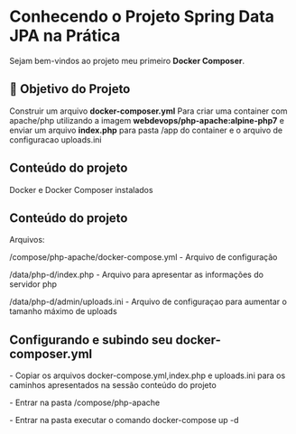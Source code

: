 <h1>Conhecendo o Projeto Spring Data JPA na Prática </h1>

<p> Sejam bem-vindos ao projeto meu primeiro <strong> Docker Composer</strong>.<br>

<h2>🎯 Objetivo do Projeto</h2>
<p>Construir um arquivo <strong>docker-composer.yml</strong> Para criar uma container com apache/php utilizando a imagem <strong>webdevops/php-apache:alpine-php7</strong> 
e enviar um arquivo <strong>index.php</strong> para pasta /app do container e o arquivo de configuracao uploads.ini
<h2>Conteúdo do projeto</h2>
<p>Docker e Docker Composer instalados</p>
</p>
<h2>Conteúdo do projeto</h2>
<p>Arquivos:</p>
<p>/compose/php-apache/docker-compose.yml  -  Arquivo de configuração</p>
<p>/data/php-d/index.php  -  Arquivo para apresentar as informações do servidor php</p>
<p>/data/php-d/admin/uploads.ini  -  Arquivo de configuraçao para aumentar o tamanho máximo de uploads</p>
</p>
<h2>Configurando e subindo seu docker-composer.yml</h2>
<p> - Copiar os arquivos docker-compose.yml,index.php e uploads.ini para os caminhos apresentados na sessão conteúdo do projeto </p>
<p> - Entrar na pasta /compose/php-apache</p>
<p> - Entrar na pasta executar o comando </strong>docker-compose up -d<strong></p>
